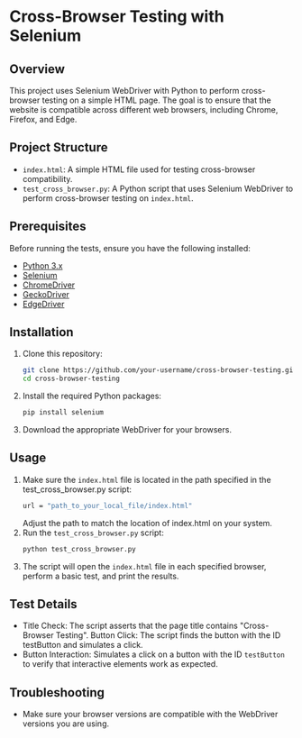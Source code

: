 # Cross-Browser Testing with Selenium

## Overview

This project uses Selenium WebDriver with Python to perform cross-browser testing on a simple HTML page. The goal is to ensure that the website is compatible across different web browsers, including Chrome, Firefox, and Edge.

## Project Structure

- `index.html`: A simple HTML file used for testing cross-browser compatibility.
- `test_cross_browser.py`: A Python script that uses Selenium WebDriver to perform cross-browser testing on `index.html`.

## Prerequisites

Before running the tests, ensure you have the following installed:

- [Python 3.x](https://www.python.org/downloads/)
- [Selenium](https://www.selenium.dev/documentation/en/selenium_installation/)
- [ChromeDriver](https://sites.google.com/chromium.org/driver/)
- [GeckoDriver](https://github.com/mozilla/geckodriver/releases)
- [EdgeDriver](https://developer.microsoft.com/en-us/microsoft-edge/tools/webdriver/)

## Installation

1. Clone this repository:

   ```bash
   git clone https://github.com/your-username/cross-browser-testing.git
   cd cross-browser-testing

2. Install the required Python packages:

   ```bash
   pip install selenium

3. Download the appropriate WebDriver for your browsers.

## Usage

1. Make sure the `index.html` file is located in the path specified in the test_cross_browser.py script:
   ```bash
   url = "path_to_your_local_file/index.html"
   ```
   Adjust the path to match the location of index.html on your system.
2. Run the `test_cross_browser.py` script:
   ```bash
   python test_cross_browser.py
3. The script will open the `index.html` file in each specified browser, perform a basic test, and print the results.

## Test Details
- Title Check: The script asserts that the page title contains "Cross-Browser Testing".
Button Click: The script finds the button with the ID testButton and simulates a click.
- Button Interaction: Simulates a click on a button with the ID `testButton` to verify that interactive elements work as expected.

## Troubleshooting
- Make sure your browser versions are compatible with the WebDriver versions you are using.
